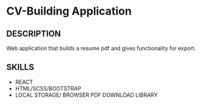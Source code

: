 # CV-Building Application

## DESCRIPTION

Web application that builds a resume pdf and gives functionality for export.

## SKILLS
- REACT
- HTML/SCSS/BOOTSTRAP
- LOCAL STORAGE/ BROWSER PDF DOWNLOAD LIBRARY